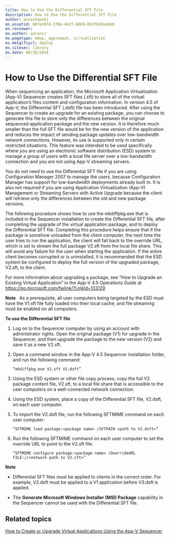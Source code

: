 ```yaml
---
title: How to Use the Differential SFT File
description: How to Use the Differential SFT File
author: aczechowski
ms.assetid: 607e30fd-2f0e-4e2f-b669-0b3f010aebb0
ms.reviewer:
ms.author: aaroncz
ms.pagetype: mdop, appcompat, virtualization
ms.mktglfcycl: deploy
ms.sitesec: library
ms.date: 08/30/2016
---
```



# How to Use the Differential SFT File


When sequencing an application, the Microsoft Application Virtualization (App-V) Sequencer creates SFT files (.sft) to store all of the virtual application’s files content and configuration information. In version 4.5 of App-V, the Differential SFT (.dsft) file has been introduced. After using the Sequencer to create an upgrade for an existing package, you can choose to generate this file to store only the differences between the original sequenced application package and the new version. It is therefore much smaller than the full SFT file would be for the new version of the application and reduces the impact of sending package updates over low-bandwidth network connections. However, its use is supported only in certain restricted situations. This feature was intended to be used specifically where you are using an electronic software distribution (ESD) system to manage a group of users with a local file server over a low-bandwidth connection and you are not using App-V streaming servers.

You do not need to use the Differential SFT file if you are using Configuration Manager 2007 to manage the users, because Configuration Manager has support for low-bandwidth deployments already built in. It is also not required if you are using Application Virtualization (App-V) Management or Streaming Servers with Active Upgrade because the client will retrieve only the differences between the old and new package versions.

The following procedure shows how to use the mkdiffpkg.exe that is included in the Sequencer installation to create the Differential SFT file, after completing the upgrade of the virtual application package, and to deploy the Differential SFT file. Completing this procedure helps ensure that if the package is somehow unloaded from the client computer, the next time the user tries to run the application, the client will fall back to the override URL, which is set to stream the full package V2.sft from the local file share. This will avoid any failure for the user when starting the application. If the entire client becomes corrupted or is uninstalled, it is recommended that the ESD system be configured to deploy the full version of the upgraded package, V2.sft, to the client.

For more information about upgrading a package, see “How to Upgrade an Existing Virtual Application” in the App-V 4.5 Operations Guide at <https://go.microsoft.com/fwlink/?LinkId=133129>

**Note**  
As a prerequisite, all user computers being targeted by the ESD must have the V1.sft file fully loaded into their local cache, and file streaming must be enabled on all computers.



**To use the Differential SFT file**

1.  Log on to the Sequencer computer by using an account with administrator rights. Open the original package (V1) for upgrade in the Sequencer, and then upgrade the package to the new version (V2) and save it as a new V2.sft.

2.  Open a command window in the App-V 4.5 Sequencer installation folder, and run the following command:

    `“mkdiffpkg.exe V2.sft V2.dsft”`

3.  Using the ESD system or other file copy process, copy the full V2 package content file, V2.sft, to a local file share that is accessible to the user computers on a well-connected network connection.

4.  Using the ESD system, place a copy of the Differential SFT file, V2.dsft, on each user computer.

5.  To import the V2.dsft file, run the following SFTMIME command on each user computer:

    `“SFTMIME load package:<package name> /SFTPATH <path to V2.dsft>”`

6.  Run the following SFTMIME command on each user computer to set the override URL to point to the V2.sft file:

    `“SFTMIME configure package:<package name> /OverrideURL FILE://<network path to V2.sft>”`

**Note**  
-   Differential SFT files must be applied to clients in the correct order. For example, V2.dsft must be applied to a V1 application before V3.dsft is applied.

-   The **Generate Microsoft Windows Installer (MSI) Package** capability in the Sequencer cannot be used with the Differential SFT file.



## Related topics


[How to Create or Upgrade Virtual Applications Using the App-V Sequencer](how-to-create-or-upgrade-virtual-applications-using--the-app-v-sequencer.md)









